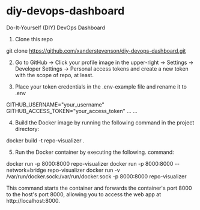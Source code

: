 # diy-devops-dashboard
Do-It-Yourself (DIY) DevOps Dashboard

1. Clone this repo

git clone https://github.com/xanderstevenson/diy-devops-dashboard.git


2. Go to GitHub -> Click your profile image in the upper-right -> Settings -> Developer Settings -> Personal access tokens and create a new token with the scope of repo, at least.


3. Place your token credentials in the .env-example file and rename it to .env

GITHUB_USERNAME="your_username"<br>
GITHUB_ACCESS_TOKEN="your_access_token"
...
...


4. Build the Docker image by running the following command in the project directory:

docker build -t repo-visualizer .



5. Run the Docker container by executing the following. command:

docker run -p 8000:8000 repo-visualizer
docker run -p 8000:8000 --network=bridge repo-visualizer
docker run -v /var/run/docker.sock:/var/run/docker.sock -p 8000:8000 repo-visualizer


This command starts the container and forwards the container's port 8000 to the host's port 8000, allowing you to access the web app at http://localhost:8000.
